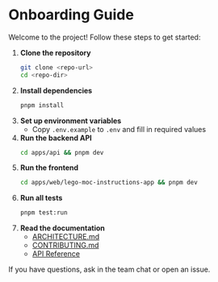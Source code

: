 # Onboarding Guide

Welcome to the project! Follow these steps to get started:

1. **Clone the repository**
   ```sh
   git clone <repo-url>
   cd <repo-dir>
   ```
2. **Install dependencies**
   ```sh
   pnpm install
   ```
3. **Set up environment variables**
   - Copy `.env.example` to `.env` and fill in required values
4. **Run the backend API**
   ```sh
   cd apps/api && pnpm dev
   ```
5. **Run the frontend**
   ```sh
   cd apps/web/lego-moc-instructions-app && pnpm dev
   ```
6. **Run all tests**
   ```sh
   pnpm test:run
   ```
7. **Read the documentation**
   - [ARCHITECTURE.md](ARCHITECTURE.md)
   - [CONTRIBUTING.md](CONTRIBUTING.md)
   - [API Reference](apps/api/lego-projects-api/__docs__/swagger.yaml)

If you have questions, ask in the team chat or open an issue. 